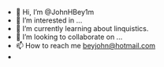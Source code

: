 - 👋 Hi, I’m @JohnHBey1m
- 👀 I’m interested in ...
- 🌱 I’m currently learning about linquistics.
- 💞️ I’m looking to collaborate on ...
- 📫 How to reach me beyjohn@hotmail.com
- 

<!---
JohnHBey1m/JohnHBey1m is a ✨ special ✨ repository because its `README.md` (this file) appears on your GitHub profile.
You can click the Preview link to take a look at your changes.
--->
